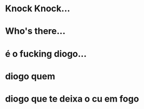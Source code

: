 # Knock Knock...  
# Who's there...  
# é o fucking diogo...  
# diogo quem    
# diogo que te deixa o cu em fogo   
